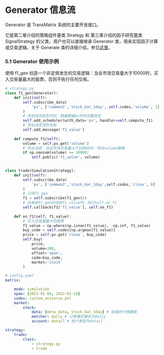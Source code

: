 # Generator 信息流
Generator 是 TransMatrix 系统的主要开发接口。

它是第二章介绍的策略组件基类 Strategy 和 第三章介绍的因子研究基类 SignalStrategy 的父类，用户也可以直接继承 Generator 类，用来实现因子计算或交易逻辑。关于 Generate 类的详细介绍，参见[这里](3_接口说明/策略/generator.md)。

### 5.1 Generator 使用示例

使用 f1_gen 创造一个非定频发生的交易逻辑：当全市场交易量大于10000时，买入交易量最大的股票，否则不执行任何交易。

```python
# strategy.py
class f1_gen(Generator):
    def init(self):
        self.subscribe_data(
            'pv', ['common2','stock_bar_1day', self.codes,'volume', 1]
        )
        # 添加回测发生时间：随着数据pv的时间戳发生
        self.add_scheduler(with_data='pv', handler=self.compute_f1)
        # 添加消息流的名称
        self.add_message('f1_value')
        
    def compute_f1(self):
        volume = self.pv.get('volume')
        # 传出消息：当全市场交易量大于10000时，传出volume数据
        if np.nansum(volume) >= 10000:
        	self.public('f1_value', volume)
        

class trade(SimulationStrategy):
    def init(self):
        self.subscribe_data(
            'pv', ['common2','stock_bar_1day',self.codes,'close', 0]
        )
        # 订阅f1_gen
        f1 = self.subscribe(f1_gen())
        # 在接收f1_gen的消息f1_value时，执行self.on_f1
        self.callback(f1['f1_value'], self.on_f1)
        
    def on_f1(self, f1_value):
		# 买入交易量最大的股票
       	f1_value = np.where(np.isnan(f1_value), -np.inf, f1_value)
        buy_code = self.codes[np.argmax(f1_value)]
        price = self.pv.get('close', buy_code)
        self.buy(
            price, 
            volume=100, 
            offset='open', 
            code=buy_code, 
            market='stock'
        )
```

```yaml
# config.yaml
matrix:

    mode: simulation
    span: [2022-01-04, 2022-01-10]
    codes: custom_universe.pkl
    market:
        stock:
            data: [meta_data, stock_bar_1day] # 挂载的行情数据
            matcher: daily # 订单撮合模式为daily
            account: detail # 账户类型为detail

strategy:
    trade:
        class:
            - strategy.py
            - trade
```